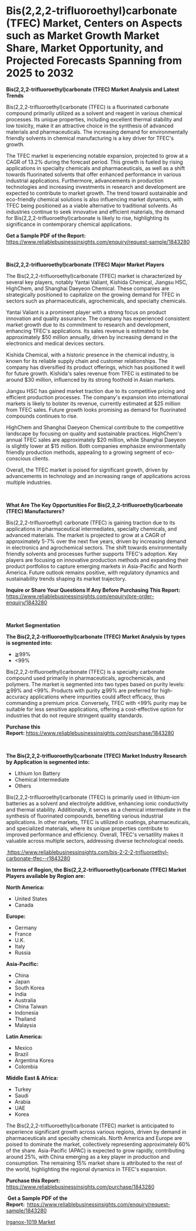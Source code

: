 <p><h1>Bis(2,2,2-trifluoroethyl)carbonate (TFEC) Market, Centers on Aspects such as Market Growth Market Share, Market Opportunity, and Projected Forecasts Spanning from 2025 to 2032</h1></p><p><strong>Bis(2,2,2-trifluoroethyl)carbonate (TFEC) Market Analysis and Latest Trends</strong></p>
<p><p>Bis(2,2,2-trifluoroethyl)carbonate (TFEC) is a fluorinated carbonate compound primarily utilized as a solvent and reagent in various chemical processes. Its unique properties, including excellent thermal stability and low toxicity, make it an attractive choice in the synthesis of advanced materials and pharmaceuticals. The increasing demand for environmentally friendly solvents in chemical manufacturing is a key driver for TFEC's growth.</p><p>The TFEC market is experiencing notable expansion, projected to grow at a CAGR of 13.2% during the forecast period. This growth is fueled by rising applications in specialty chemicals and pharmaceuticals, as well as a shift towards fluorinated solvents that offer enhanced performance in various industrial applications. Furthermore, advancements in production technologies and increasing investments in research and development are expected to contribute to market growth. The trend toward sustainable and eco-friendly chemical solutions is also influencing market dynamics, with TFEC being positioned as a viable alternative to traditional solvents. As industries continue to seek innovative and efficient materials, the demand for Bis(2,2,2-trifluoroethyl)carbonate is likely to rise, highlighting its significance in contemporary chemical applications.</p></p>
<p><strong>Get a Sample PDF of the Report:&nbsp;</strong> <a href="https://www.reliablebusinessinsights.com/enquiry/request-sample/1843280?utm_campaign=2201&utm_medium=2&utm_source=Github&utm_content=ia&utm_term=03022025&utm_id=bis222-trifluoroethylcarbonate-tfec">https://www.reliablebusinessinsights.com/enquiry/request-sample/1843280</a></p>
<p>&nbsp;</p>
<p><strong>Bis(2,2,2-trifluoroethyl)carbonate (TFEC) Major Market Players</strong></p>
<p><p>The Bis(2,2,2-trifluoroethyl)carbonate (TFEC) market is characterized by several key players, notably Yantai Valiant, Kishida Chemical, Jiangsu HSC, HighChem, and Shanghai Daeyeon Chemical. These companies are strategically positioned to capitalize on the growing demand for TFEC in sectors such as pharmaceuticals, agrochemicals, and specialty chemicals.</p><p>Yantai Valiant is a prominent player with a strong focus on product innovation and quality assurance. The company has experienced consistent market growth due to its commitment to research and development, enhancing TFEC's applications. Its sales revenue is estimated to be approximately $50 million annually, driven by increasing demand in the electronics and medical devices sectors.</p><p>Kishida Chemical, with a historic presence in the chemical industry, is known for its reliable supply chain and customer relationships. The company has diversified its product offerings, which has positioned it well for future growth. Kishida's sales revenue from TFEC is estimated to be around $30 million, influenced by its strong foothold in Asian markets.</p><p>Jiangsu HSC has gained market traction due to its competitive pricing and efficient production processes. The company's expansion into international markets is likely to bolster its revenue, currently estimated at $25 million from TFEC sales. Future growth looks promising as demand for fluorinated compounds continues to rise.</p><p>HighChem and Shanghai Daeyeon Chemical contribute to the competitive landscape by focusing on quality and sustainable practices. HighChem's annual TFEC sales are approximately $20 million, while Shanghai Daeyeon is slightly lower at $15 million. Both companies emphasize environmentally friendly production methods, appealing to a growing segment of eco-conscious clients.</p><p>Overall, the TFEC market is poised for significant growth, driven by advancements in technology and an increasing range of applications across multiple industries.</p></p>
<p>&nbsp;</p>
<p><strong>What Are The Key Opportunities For Bis(2,2,2-trifluoroethyl)carbonate (TFEC) Manufacturers?</strong></p>
<p><p>Bis(2,2,2-trifluoroethyl) carbonate (TFEC) is gaining traction due to its applications in pharmaceutical intermediates, specialty chemicals, and advanced materials. The market is projected to grow at a CAGR of approximately 5-7% over the next five years, driven by increasing demand in electronics and agrochemical sectors. The shift towards environmentally friendly solvents and processes further supports TFEC's adoption. Key players are focusing on innovative production methods and expanding their product portfolios to capture emerging markets in Asia-Pacific and North America. Future outlook remains positive, with regulatory dynamics and sustainability trends shaping its market trajectory.</p></p>
<p><strong>Inquire or Share Your Questions If Any Before Purchasing This Report:</strong> <a href="https://www.reliablebusinessinsights.com/enquiry/pre-order-enquiry/1843280?utm_campaign=2201&utm_medium=2&utm_source=Github&utm_content=ia&utm_term=03022025&utm_id=bis222-trifluoroethylcarbonate-tfec">https://www.reliablebusinessinsights.com/enquiry/pre-order-enquiry/1843280</a></p>
<p>&nbsp;</p>
<p><strong>Market Segmentation</strong></p>
<p><strong>The Bis(2,2,2-trifluoroethyl)carbonate (TFEC) Market Analysis by types is segmented into:</strong></p>
<p><ul><li>≧99%</li><li><99%</li></ul></p>
<p><p>Bis(2,2,2-trifluoroethyl)carbonate (TFEC) is a specialty carbonate compound used primarily in pharmaceuticals, agrochemicals, and polymers. The market is segmented into two types based on purity levels: ≧99% and <99%. Products with purity ≧99% are preferred for high-accuracy applications where impurities could affect efficacy, thus commanding a premium price. Conversely, TFEC with <99% purity may be suitable for less sensitive applications, offering a cost-effective option for industries that do not require stringent quality standards.</p></p>
<p><strong>Purchase this Report:&nbsp;</strong><a href="https://www.reliablebusinessinsights.com/purchase/1843280?utm_campaign=2201&utm_medium=2&utm_source=Github&utm_content=ia&utm_term=03022025&utm_id=bis222-trifluoroethylcarbonate-tfec">https://www.reliablebusinessinsights.com/purchase/1843280</a></p>
<p>&nbsp;</p>
<p><strong>The Bis(2,2,2-trifluoroethyl)carbonate (TFEC) Market Industry Research by Application is segmented into:</strong></p>
<p><ul><li>Lithium Ion Battery</li><li>Chemical Intermediate</li><li>Others</li></ul></p>
<p><p>Bis(2,2,2-trifluoroethyl)carbonate (TFEC) is primarily used in lithium-ion batteries as a solvent and electrolyte additive, enhancing ionic conductivity and thermal stability. Additionally, it serves as a chemical intermediate in the synthesis of fluorinated compounds, benefiting various industrial applications. In other markets, TFEC is utilized in coatings, pharmaceuticals, and specialized materials, where its unique properties contribute to improved performance and efficiency. Overall, TFEC's versatility makes it valuable across multiple sectors, addressing diverse technological needs.</p></p>
<p><a href="https://www.reliablebusinessinsights.com/bis-2-2-2-trifluoroethyl-carbonate-tfec--r1843280?utm_campaign=2201&utm_medium=2&utm_source=Github&utm_content=ia&utm_term=03022025&utm_id=bis222-trifluoroethylcarbonate-tfec">&nbsp;https://www.reliablebusinessinsights.com/bis-2-2-2-trifluoroethyl-carbonate-tfec--r1843280</a></p>
<p><strong>In terms of Region, the Bis(2,2,2-trifluoroethyl)carbonate (TFEC) Market Players available by Region are:</strong></p>
<p>
    <p> <strong> North America: </strong>
        <ul>
            <li>United States</li>
            <li>Canada</li>
        </ul>
        </p> 
    <p> <strong> Europe: </strong>
        <ul>
            <li>Germany</li>
            <li>France</li>
            <li>U.K.</li>
            <li>Italy</li>
            <li>Russia</li>
        </ul>
        </p> 
    <p> <strong> Asia-Pacific: </strong>
        <ul>
            <li>China</li>
            <li>Japan</li>
            <li>South Korea</li>
            <li>India</li>
            <li>Australia</li>
            <li>China Taiwan</li>
            <li>Indonesia</li>
            <li>Thailand</li>
            <li>Malaysia</li>
        </ul>
        </p> 
    <p> <strong> Latin America: </strong>
        <ul>
            <li>Mexico</li>
            <li>Brazil</li>
            <li>Argentina Korea</li>
            <li>Colombia</li>
        </ul>
        </p> 
    <p> <strong> Middle East & Africa: </strong>
        <ul>
            <li>Turkey</li>
            <li>Saudi</li>
            <li>Arabia</li>
            <li>UAE</li>
            <li>Korea</li>
        </ul>
    </p>
    </p>
<p><p>The Bis(2,2,2-trifluoroethyl)carbonate (TFEC) market is anticipated to experience significant growth across various regions, driven by demand in pharmaceuticals and specialty chemicals. North America and Europe are poised to dominate the market, collectively representing approximately 60% of the share. Asia-Pacific (APAC) is expected to grow rapidly, contributing around 25%, with China emerging as a key player in production and consumption. The remaining 15% market share is attributed to the rest of the world, highlighting the regional dynamics in TFEC's expansion.</p></p>
<p><strong>Purchase this Report: </strong><a href="https://www.reliablebusinessinsights.com/purchase/1843280?utm_campaign=2201&utm_medium=2&utm_source=Github&utm_content=ia&utm_term=03022025&utm_id=bis222-trifluoroethylcarbonate-tfec">https://www.reliablebusinessinsights.com/purchase/1843280</a></p>
<p>&nbsp;<strong>Get a Sample PDF of the Report:&nbsp;&nbsp;</strong><a href="https://www.reliablebusinessinsights.com/enquiry/request-sample/1843280?utm_campaign=2201&utm_medium=2&utm_source=Github&utm_content=ia&utm_term=03022025&utm_id=bis222-trifluoroethylcarbonate-tfec">https://www.reliablebusinessinsights.com/enquiry/request-sample/1843280</a></p>
<p><strong></strong></p>
<p><p><a href="https://github.com/bensemilia864/Market-Research-Report-List-1/blob/main/irganox-1019-market.md?utm_campaign=2201&utm_medium=2&utm_source=Github&utm_content=ia&utm_term=03022025&utm_id=bis222-trifluoroethylcarbonate-tfec">Irganox-1019 Market</a></p></p>